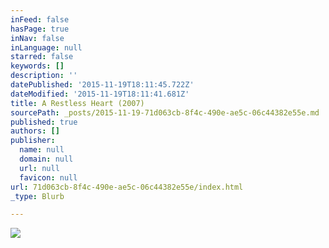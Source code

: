 ```yaml
---
inFeed: false
hasPage: true
inNav: false
inLanguage: null
starred: false
keywords: []
description: ''
datePublished: '2015-11-19T18:11:45.722Z'
dateModified: '2015-11-19T18:11:41.681Z'
title: A Restless Heart (2007)
sourcePath: _posts/2015-11-19-71d063cb-8f4c-490e-ae5c-06c44382e55e.md
published: true
authors: []
publisher:
  name: null
  domain: null
  url: null
  favicon: null
url: 71d063cb-8f4c-490e-ae5c-06c44382e55e/index.html
_type: Blurb

---
```

![](https://the-grid-user-content.s3-us-west-2.amazonaws.com/f7ebcb39-6896-45d4-be5b-484a4b18d55b.jpg)